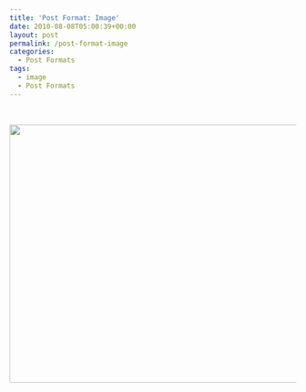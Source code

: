 ```yaml
---
title: 'Post Format: Image'
date: 2010-08-08T05:00:39+00:00
layout: post
permalink: /post-format-image
categories:
  - Post Formats
tags:
  - image
  - Post Formats
---
```

<dl class="caption aligncenter" style="width:650px;">
  <dt class="caption-dt">
  </dt>
</dl>

&nbsp;

[<img class="alignnone size-large" src="http://michaelnordmeyer.github.io/images/test/07/100_5540.jpg?w=604" alt="" width="604" height="453" srcset="http://michaelnordmeyer.github.io/images/test/07/100_5540.jpg 1600w, http://michaelnordmeyer.github.io/images/test/07/100_5540-300x225.jpg 300w, http://michaelnordmeyer.github.io/images/test/07/100_5540-768x576.jpg 768w, http://michaelnordmeyer.github.io/images/test/07/100_5540-1024x768.jpg 1024w" sizes="(max-width: 604px) 100vw, 604px">](http://michaelnordmeyer.github.io/images/test/07/100_5540.jpg)
